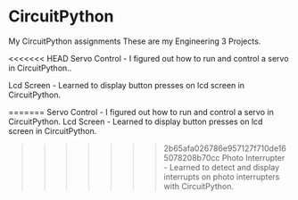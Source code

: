 # CircuitPython
My CircuitPython assignments
These are my Engineering 3 Projects.

<<<<<<< HEAD
Servo Control - I figured out how to run and control a servo in CircuitPython..

Lcd Screen - Learned to display button presses on lcd screen in CircuitPython.

=======
Servo Control - I figured out how to run and control a servo in CircuitPython.
Lcd Screen - Learned to display button presses on lcd screen in CircuitPython.
>>>>>>> 2b65afa026786e957127f710de165078208b70cc
Photo Interrupter - Learned to detect and display interrupts on photo interrupters with CircuitPython.
